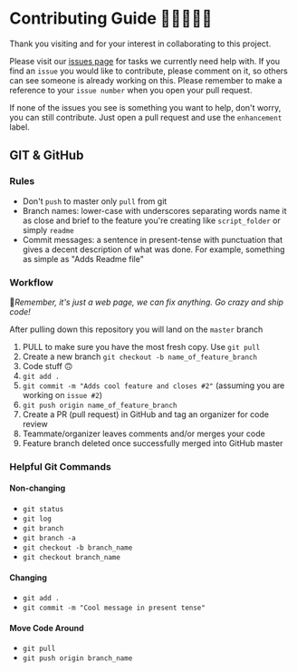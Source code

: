 # Contributing Guide 👩🏻‍💻👨‍💻

Thank you visiting and for your interest in collaborating to this project.

Please visit our [issues page](https://github.com/swfl-coders/website/issues) for tasks we currently need help with. If you find an `issue` you would like to contribute, please comment on it, so others can see someone is already working on this. Please remember to make a reference to your `issue number` when you open your pull request.

If none of the issues you see is something you want to help, don't worry, you can still contribute. Just open a pull request and use the `enhancement` label.

## GIT & GitHub

### Rules

- Don't `push` to master only `pull` from git
- Branch names: lower-case with underscores separating words name it as close and brief to the feature you're creating like `script_folder` or simply `readme`
- Commit messages: a sentence in present-tense with punctuation that gives a decent description of what was done. For example, something as simple as "Adds Readme file"

### Workflow

🚀*Remember, it's just a web page, we can fix anything. Go crazy and ship code!*

After pulling down this repository you will land on the `master` branch

1. PULL to make sure you have the most fresh copy. Use `git pull`
2. Create a new branch `git checkout -b name_of_feature_branch`
3. Code stuff 🙃
4. `git add .`
5. `git commit -m "Adds cool feature and closes #2"` (assuming you are working on `issue #2`)
6. `git push origin name_of_feature_branch`
7. Create a PR (pull request) in GitHub and tag an organizer for code review
8. Teammate/organizer leaves comments and/or merges your code
9. Feature branch deleted once successfully merged into GitHub master

### Helpful Git Commands

#### Non-changing

- `git status`
- `git log`
- `git branch`
- `git branch -a`
- `git checkout -b branch_name`
- `git checkout branch_name`

#### Changing

- `git add .`
- `git commit -m "Cool message in present tense"`

#### Move Code Around

- `git pull`
- `git push origin branch_name`
